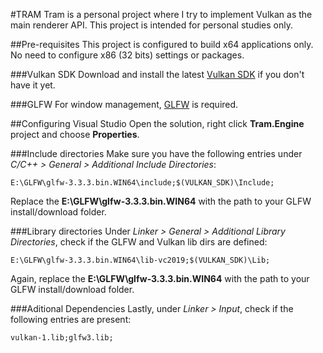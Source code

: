 #TRAM
Tram is a personal project where I try to implement Vulkan as the main renderer API. This project is intended for personal studies only.

##Pre-requisites
This project is configured to build x64 applications only. No need to configure x86 (32 bits) settings or packages.

###Vulkan SDK
Download and install the latest [Vulkan SDK](https://vulkan.lunarg.com/sdk/home) if you don't have it yet.

###GLFW
For window management, [GLFW](https://www.glfw.org/download.html) is required.

##Configuring Visual Studio
Open the solution, right click **Tram.Engine** project and choose **Properties**.

###Include directories
Make sure you have the following entries under *C/C++ > General > Additional Include Directories*:

```
E:\GLFW\glfw-3.3.3.bin.WIN64\include;$(VULKAN_SDK)\Include;
```

Replace the **E:\GLFW\glfw-3.3.3.bin.WIN64** with the path to your GLFW install/download folder.

###Library directories
Under *Linker > General > Additional Library Directories*, check if the GLFW and Vulkan lib dirs are defined:

```
E:\GLFW\glfw-3.3.3.bin.WIN64\lib-vc2019;$(VULKAN_SDK)\Lib;
```

Again, replace the **E:\GLFW\glfw-3.3.3.bin.WIN64** with the path to your GLFW install/download folder.

###Aditional Dependencies
Lastly, under *Linker > Input*, check if the following entries are present:

```
vulkan-1.lib;glfw3.lib;
```
